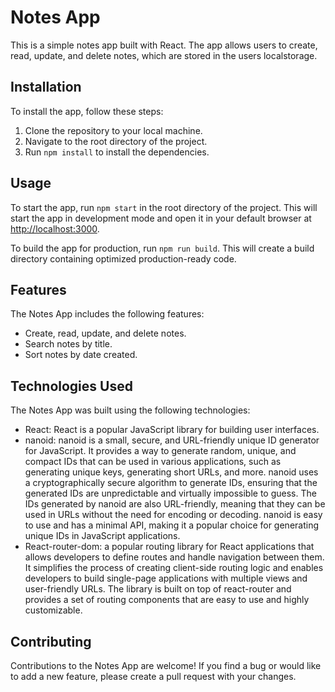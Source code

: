 # Notes App

This is a simple notes app built with React. The app allows users to create, read, update, and delete notes, which are stored in the users localstorage.

## Installation

To install the app, follow these steps:

1. Clone the repository to your local machine.
2. Navigate to the root directory of the project.
3. Run `npm install` to install the dependencies.

## Usage

To start the app, run `npm start` in the root directory of the project. This will start the app in development mode and open it in your default browser at [http://localhost:3000](http://localhost:3000).

To build the app for production, run `npm run build`. This will create a build directory containing optimized production-ready code.

## Features

The Notes App includes the following features:

- Create, read, update, and delete notes.
- Search notes by title.
- Sort notes by date created.

## Technologies Used

The Notes App was built using the following technologies:

- React: React is a popular JavaScript library for building user interfaces.
- nanoid: nanoid is a small, secure, and URL-friendly unique ID generator for JavaScript. It provides a way to generate random, unique, and compact IDs that can be used in various applications, such as generating unique keys, generating short URLs, and more. nanoid uses a cryptographically secure algorithm to generate IDs, ensuring that the generated IDs are unpredictable and virtually impossible to guess. The IDs generated by nanoid are also URL-friendly, meaning that they can be used in URLs without the need for encoding or decoding. nanoid is easy to use and has a minimal API, making it a popular choice for generating unique IDs in JavaScript applications.
- React-router-dom: a popular routing library for React applications that allows developers to define routes and handle navigation between them. It simplifies the process of creating client-side routing logic and enables developers to build single-page applications with multiple views and user-friendly URLs. The library is built on top of react-router and provides a set of routing components that are easy to use and highly customizable.


## Contributing

Contributions to the Notes App are welcome! If you find a bug or would like to add a new feature, please create a pull request with your changes.
